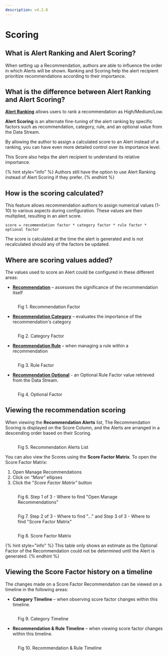 ```yaml
---
description: v4.2.0
---
```


# Scoring

## What is Alert Ranking and Alert Scoring?

When setting up a Recommendation, authors are able to influence the order in which Alerts will be shown. Ranking and Scoring help the alert recipient prioritize recommendations according to their importance.&#x20;

## What is the difference between Alert Ranking and Alert Scoring?

[**Alert Ranking**](../../how-tos/recommendations/create-rules.md#create-rules) allows users to rank a recommendation as High/Medium/Low.&#x20;

**Alert Scoring** is an alternate fine-tuning of the alert ranking by specific factors such as recommendation, category, rule, and an optional value from the Data Stream.

By allowing the author to assign a calculated score to an Alert instead of a ranking, you can have even more detailed control over its importance level.&#x20;

This Score also helps the alert recipient to understand its relative importance.&#x20;

{% hint style="info" %}
Authors still have the option to use Alert Ranking instead of Alert Scoring if they prefer.
{% endhint %}

## How is the scoring calculated?

This feature allows recommendation authors to assign numerical values (1-10) to various aspects during configuration. These values are then multiplied, resulting in an alert score.

```
score = recommendation factor * category factor * rule factor * optional factor
```

The score is calculated at the time the alert is generated and is not recalculated should any of the factors be updated.

## Where are scoring values added?

The values used to score an Alert could be configured in these different areas:

* [**Recommendation**](../../how-tos/recommendations/manage-recommendations.md#create-a-recommendation) – assesses the significance of the recommendation itself

<figure><img src="/docs/images/Fig 1. Recommendation Factor.PNG" alt=""><figcaption><p>Fig 1. Recommendation Factor</p></figcaption></figure>

* [**Recommendation Category**](../../how-tos/manage-categories.md#adding-a-new-category) – evaluates the importance of the recommendation's category

<figure><img src="/docs/images/Fig 2. Category Factor.PNG" alt=""><figcaption><p>Fig 2. Category Factor</p></figcaption></figure>

* [**Recommendation Rule**](../../how-tos/recommendations/create-rules.md#create-rules) **-** when managing a rule within a recommendation

<figure><img src="/docs/images/Fig 3. Rule Factor.PNG" alt=""><figcaption><p>Fig 3. Rule Factor</p></figcaption></figure>

* [**Recommendation Optional**](../../how-tos/recommendations/create-rules.md#create-rules) - an Optional Rule Factor value retrieved from the Data Stream.&#x20;

<figure><img src="/docs/images/Fig 4. Optional Factor.PNG" alt=""><figcaption><p>Fig 4. Optional Factor</p></figcaption></figure>

## Viewing the recommendation scoring

When viewing the **Recommendation Alerts** list, The Recommendation Scoring is displayed on the Score Column, and the Alerts are arranged in a descending order based on their Scoring.

<figure><img src="/docs/images/Fig 5. Recommendation Alerts List.PNG" alt=""><figcaption><p>Fig 5. Recommendation Alerts List</p></figcaption></figure>

You can also view the Scores using the **Score Factor Matrix**. To open the Score Factor Matrix:

1. Open Manage Recommendations
2. Click on _“More”_ ellipses
3. Click the "_Score Factor Matrix"_ button

<figure><img src="/docs/images/Fig 6. Step 1 of 3 - Where to find Open Manage Recommendations.PNG" alt=""><figcaption><p>Fig 6. Step 1 of 3 - Where to find "Open Manage Recommendations"</p></figcaption></figure>

<figure><img src="/docs/images/Fig 7. Step 2 of 3 - Where to find ... and Step 3 of 3 - Where to find Score Factor Matrix.PNG" alt=""><figcaption><p>Fig 7. Step 2 of 3 - Where to find "..." and Step 3 of 3 - Where to find "Score Factor Matrix"</p></figcaption></figure>

<figure><img src="/docs/images/Fig 8. Score Factor Matrix.PNG" alt=""><figcaption><p>Fig 8. Score Factor Matrix</p></figcaption></figure>

{% hint style="info" %}
This table only shows an estimate as the Optional Factor of the Recommendation could not be determined until the Alert is generated.
{% endhint %}

## Viewing the Score Factor history on a timeline

The changes made on a Score Factor Recommendation can be viewed on a timeline in the following areas:

* **Category Timeline** – when observing score factor changes within this timeline.

<figure><img src="/docs/images/Fig 9. Category Timeline.PNG" alt=""><figcaption><p>Fig 9. Category Timeline</p></figcaption></figure>

* **Recommendation & Rule Timeline** – when viewing score factor changes within this timeline.

<figure><img src="/docs/images/Fig 10. Recommendation &#x26; Rule Timeline.PNG" alt=""><figcaption><p>Fig 10. Recommendation &#x26; Rule Timeline</p></figcaption></figure>



